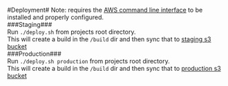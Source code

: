 #Deployment#
Note: requires the [AWS command line interface](https://aws.amazon.com/cli/) to be installed and properly configured.  
###Staging###  
Run `./deploy.sh` from projects root directory.  
This will create a build in the `/build` dir and then sync that to [staging s3 bucket](app.staging.stylepoints.com)  
###Production###  
Run `./deploy.sh production` from projects root directory.  
This will create a build in the `/build` dir and then sync that to [production s3 bucket](app.stylepoints.com)  